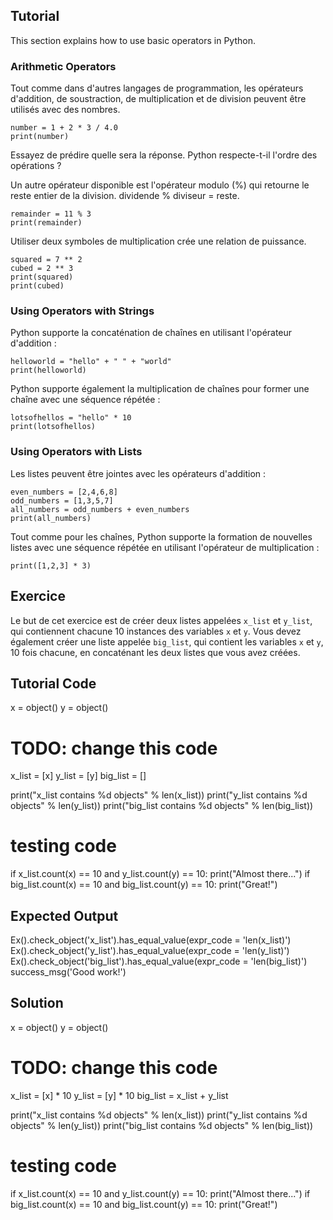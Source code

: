 Tutorial
--------

This section explains how to use basic operators in Python.

### Arithmetic Operators       

Tout comme dans d'autres langages de programmation, les opérateurs d'addition, de soustraction, de multiplication et de division peuvent être utilisés avec des nombres.<br>

    number = 1 + 2 * 3 / 4.0
    print(number)

Essayez de prédire quelle sera la réponse. Python respecte-t-il l'ordre des opérations ?

Un autre opérateur disponible est l'opérateur modulo (%) qui retourne le reste entier de la division. dividende % diviseur = reste.

    remainder = 11 % 3
    print(remainder)

Utiliser deux symboles de multiplication crée une relation de puissance.

    squared = 7 ** 2
    cubed = 2 ** 3
    print(squared)
    print(cubed)

### Using Operators with Strings

Python supporte la concaténation de chaînes en utilisant l'opérateur d'addition :

    helloworld = "hello" + " " + "world"
    print(helloworld)

Python supporte également la multiplication de chaînes pour former une chaîne avec une séquence répétée :

    lotsofhellos = "hello" * 10
    print(lotsofhellos)

### Using Operators with Lists

Les listes peuvent être jointes avec les opérateurs d'addition :

    even_numbers = [2,4,6,8]
    odd_numbers = [1,3,5,7]
    all_numbers = odd_numbers + even_numbers
    print(all_numbers)

Tout comme pour les chaînes, Python supporte la formation de nouvelles listes avec une séquence répétée en utilisant l'opérateur de multiplication :

    print([1,2,3] * 3)

Exercice
--------

Le but de cet exercice est de créer deux listes appelées `x_list` et `y_list`, qui contiennent chacune 10 instances des variables `x` et `y`. Vous devez également créer une liste appelée `big_list`, qui contient les variables `x` et `y`, 10 fois chacune, en concaténant les deux listes que vous avez créées.

Tutorial Code
-------------

x = object()
y = object()

# TODO: change this code
x_list = [x]
y_list = [y]
big_list = []

print("x_list contains %d objects" % len(x_list))
print("y_list contains %d objects" % len(y_list))
print("big_list contains %d objects" % len(big_list))

# testing code
if x_list.count(x) == 10 and y_list.count(y) == 10:
    print("Almost there...")
if big_list.count(x) == 10 and big_list.count(y) == 10:
    print("Great!")

Expected Output
---------------

Ex().check_object('x_list').has_equal_value(expr_code = 'len(x_list)')
Ex().check_object('y_list').has_equal_value(expr_code = 'len(y_list)')
Ex().check_object('big_list').has_equal_value(expr_code = 'len(big_list)')
success_msg('Good work!')

Solution
--------

x = object()
y = object()

# TODO: change this code
x_list = [x] * 10
y_list = [y] * 10
big_list = x_list + y_list

print("x_list contains %d objects" % len(x_list))
print("y_list contains %d objects" % len(y_list))
print("big_list contains %d objects" % len(big_list))

# testing code
if x_list.count(x) == 10 and y_list.count(y) == 10:
    print("Almost there...")
if big_list.count(x) == 10 and big_list.count(y) == 10:
    print("Great!")